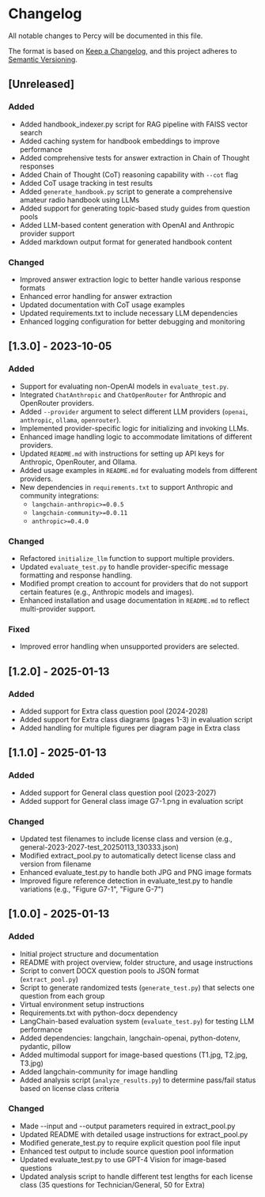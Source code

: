 # Changelog
All notable changes to Percy will be documented in this file.

The format is based on [Keep a Changelog](https://keepachangelog.com/en/1.0.0/),
and this project adheres to [Semantic Versioning](https://semver.org/spec/v2.0.0.html).

## [Unreleased]

### Added
- Added handbook_indexer.py script for RAG pipeline with FAISS vector search
- Added caching system for handbook embeddings to improve performance
- Added comprehensive tests for answer extraction in Chain of Thought responses
- Added Chain of Thought (CoT) reasoning capability with `--cot` flag
- Added CoT usage tracking in test results
- Added `generate_handbook.py` script to generate a comprehensive amateur radio handbook using LLMs
- Added support for generating topic-based study guides from question pools
- Added LLM-based content generation with OpenAI and Anthropic provider support
- Added markdown output format for generated handbook content

### Changed
- Improved answer extraction logic to better handle various response formats
- Enhanced error handling for answer extraction
- Updated documentation with CoT usage examples
- Updated requirements.txt to include necessary LLM dependencies
- Enhanced logging configuration for better debugging and monitoring

## [1.3.0] - 2023-10-05

### Added
- Support for evaluating non-OpenAI models in `evaluate_test.py`.
- Integrated `ChatAnthropic` and `ChatOpenRouter` for Anthropic and OpenRouter providers.
- Added `--provider` argument to select different LLM providers (`openai`, `anthropic`, `ollama`, `openrouter`).
- Implemented provider-specific logic for initializing and invoking LLMs.
- Enhanced image handling logic to accommodate limitations of different providers.
- Updated `README.md` with instructions for setting up API keys for Anthropic, OpenRouter, and Ollama.
- Added usage examples in `README.md` for evaluating models from different providers.
- New dependencies in `requirements.txt` to support Anthropic and community integrations:
  - `langchain-anthropic>=0.0.5`
  - `langchain-community>=0.0.11`
  - `anthropic>=0.4.0`

### Changed
- Refactored `initialize_llm` function to support multiple providers.
- Updated `evaluate_test.py` to handle provider-specific message formatting and response handling.
- Modified prompt creation to account for providers that do not support certain features (e.g., Anthropic models and images).
- Enhanced installation and usage documentation in `README.md` to reflect multi-provider support.

### Fixed
- Improved error handling when unsupported providers are selected.

## [1.2.0] - 2025-01-13

### Added
- Added support for Extra class question pool (2024-2028)
- Added support for Extra class diagrams (pages 1-3) in evaluation script
- Added handling for multiple figures per diagram page in Extra class

## [1.1.0] - 2025-01-13

### Added
- Added support for General class question pool (2023-2027)
- Added support for General class image G7-1.png in evaluation script

### Changed
- Updated test filenames to include license class and version (e.g., general-2023-2027-test_20250113_130333.json)
- Modified extract_pool.py to automatically detect license class and version from filename
- Enhanced evaluate_test.py to handle both JPG and PNG image formats
- Improved figure reference detection in evaluate_test.py to handle variations (e.g., "Figure G7-1", "Figure G-7")

## [1.0.0] - 2025-01-13

### Added
- Initial project structure and documentation
- README with project overview, folder structure, and usage instructions
- Script to convert DOCX question pools to JSON format (`extract_pool.py`)
- Script to generate randomized tests (`generate_test.py`) that selects one question from each group
- Virtual environment setup instructions
- Requirements.txt with python-docx dependency
- LangChain-based evaluation system (`evaluate_test.py`) for testing LLM performance
- Added dependencies: langchain, langchain-openai, python-dotenv, pydantic, pillow
- Added multimodal support for image-based questions (T1.jpg, T2.jpg, T3.jpg)
- Added langchain-community for image handling
- Added analysis script (`analyze_results.py`) to determine pass/fail status based on license class criteria

### Changed
- Made --input and --output parameters required in extract_pool.py
- Updated README with detailed usage instructions for extract_pool.py
- Modified generate_test.py to require explicit question pool file input
- Enhanced test output to include source question pool information
- Updated evaluate_test.py to use GPT-4 Vision for image-based questions
- Updated analysis script to handle different test lengths for each license class (35 questions for Technician/General, 50 for Extra)
